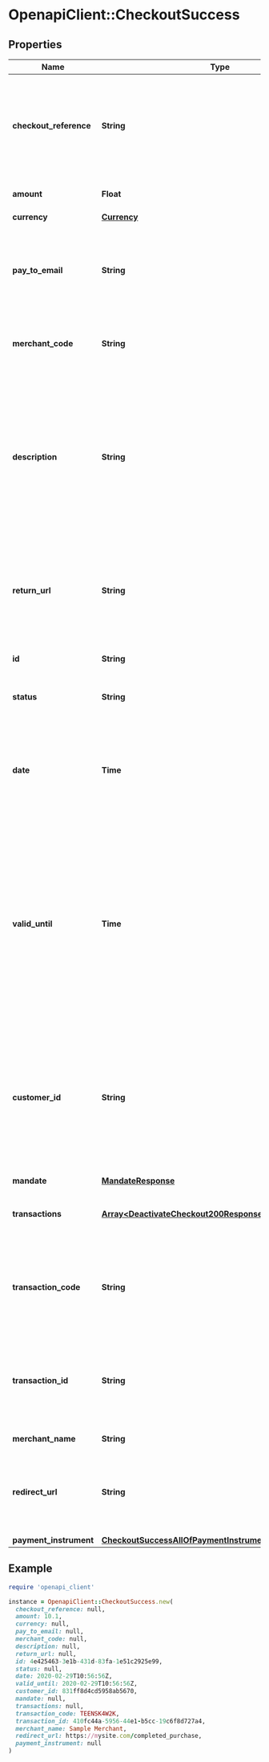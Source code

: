 # OpenapiClient::CheckoutSuccess

## Properties

| Name | Type | Description | Notes |
| ---- | ---- | ----------- | ----- |
| **checkout_reference** | **String** | Unique ID of the payment checkout specified by the client application when creating the checkout resource. | [optional] |
| **amount** | **Float** | Amount of the payment. | [optional] |
| **currency** | [**Currency**](Currency.md) |  | [optional] |
| **pay_to_email** | **String** | Email address of the registered user (merchant) to whom the payment is made. | [optional] |
| **merchant_code** | **String** | Unique identifying code of the merchant profile. | [optional] |
| **description** | **String** | Short description of the checkout visible in the SumUp dashboard. The description can contribute to reporting, allowing easier identification of a checkout. | [optional] |
| **return_url** | **String** | URL to which the SumUp platform sends the processing status of the payment checkout. | [optional] |
| **id** | **String** | Unique ID of the checkout resource. | [optional][readonly] |
| **status** | **String** | Current status of the checkout. | [optional] |
| **date** | **Time** | Date and time of the creation of the payment checkout. Response format expressed according to [ISO8601](https://en.wikipedia.org/wiki/ISO_8601) code. | [optional] |
| **valid_until** | **Time** | Date and time of the checkout expiration before which the client application needs to send a processing request. If no value is present, the checkout does not have an expiration time. | [optional] |
| **customer_id** | **String** | Unique identification of a customer. If specified, the checkout session and payment instrument are associated with the referenced customer. | [optional] |
| **mandate** | [**MandateResponse**](MandateResponse.md) |  | [optional] |
| **transactions** | [**Array&lt;DeactivateCheckout200ResponseTransactionsInner&gt;**](DeactivateCheckout200ResponseTransactionsInner.md) | List of transactions related to the payment. | [optional] |
| **transaction_code** | **String** | Transaction code of the successful transaction with which the payment for the checkout is completed. | [optional][readonly] |
| **transaction_id** | **String** | Transaction ID of the successful transaction with which the payment for the checkout is completed. | [optional][readonly] |
| **merchant_name** | **String** | Name of the merchant | [optional] |
| **redirect_url** | **String** | Refers to a url where the end user is redirected once the payment processing completes. | [optional] |
| **payment_instrument** | [**CheckoutSuccessAllOfPaymentInstrument**](CheckoutSuccessAllOfPaymentInstrument.md) |  | [optional] |

## Example

```ruby
require 'openapi_client'

instance = OpenapiClient::CheckoutSuccess.new(
  checkout_reference: null,
  amount: 10.1,
  currency: null,
  pay_to_email: null,
  merchant_code: null,
  description: null,
  return_url: null,
  id: 4e425463-3e1b-431d-83fa-1e51c2925e99,
  status: null,
  date: 2020-02-29T10:56:56Z,
  valid_until: 2020-02-29T10:56:56Z,
  customer_id: 831ff8d4cd5958ab5670,
  mandate: null,
  transactions: null,
  transaction_code: TEENSK4W2K,
  transaction_id: 410fc44a-5956-44e1-b5cc-19c6f8d727a4,
  merchant_name: Sample Merchant,
  redirect_url: https://mysite.com/completed_purchase,
  payment_instrument: null
)
```

